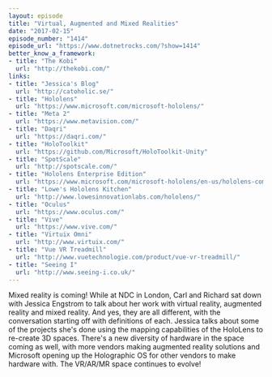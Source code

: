 ```yaml
---
layout: episode
title: "Virtual, Augmented and Mixed Realities"
date: "2017-02-15"
episode_number: "1414"
episode_url: "https://www.dotnetrocks.com/?show=1414"
better_know_a_framework:
- title: "The Kobi"
  url: "http://thekobi.com/"
links:
- title: "Jessica's Blog"
  url: "http://catoholic.se/"
- title: "Hololens"
  url: "https://www.microsoft.com/microsoft-hololens/"
- title: "Meta 2"
  url: "https://www.metavision.com/"
- title: "Daqri"
  url: "https://daqri.com/"
- title: "HoloToolkit"
  url: "https://github.com/Microsoft/HoloToolkit-Unity"
- title: "SpotScale"
  url: "http://spotscale.com/"
- title: "Hololens Enterprise Edition"
  url: "https://www.microsoft.com/microsoft-hololens/en-us/hololens-commercial"
- title: "Lowe's Hololens Kitchen"
  url: "http://www.lowesinnovationlabs.com/hololens/"
- title: "Oculus"
  url: "https://www.oculus.com/"
- title: "Vive"
  url: "https://www.vive.com/"
- title: "Virtuix Omni"
  url: "http://www.virtuix.com/"
- title: "Vue VR Treadmill"
  url: "http://www.vuetechnologie.com/product/vue-vr-treadmill/"
- title: "Seeing I"
  url: "http://www.seeing-i.co.uk/"
---
```


Mixed reality is coming! While at NDC in London, Carl and Richard sat down with Jessica Engstrom to talk about her work with virtual reality, augmented reality and mixed reality. And yes, they are all different, with the conversation starting off with definitions of each. Jessica talks about some of the projects she's done using the mapping capabilities of the HoloLens to re-create 3D spaces. There's a new diversity of hardware in the space coming as well, with more vendors making augmented reality solutions and Microsoft opening up the Holographic OS for other vendors to make hardware with. The VR/AR/MR space continues to evolve!
